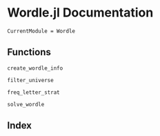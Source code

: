 # Wordle.jl Documentation

```@meta
CurrentModule = Wordle
```

## Functions

```@docs
create_wordle_info
```

```@docs
filter_universe
```

```@docs
freq_letter_strat
```

```@docs
solve_wordle
```

## Index

```@index
```

